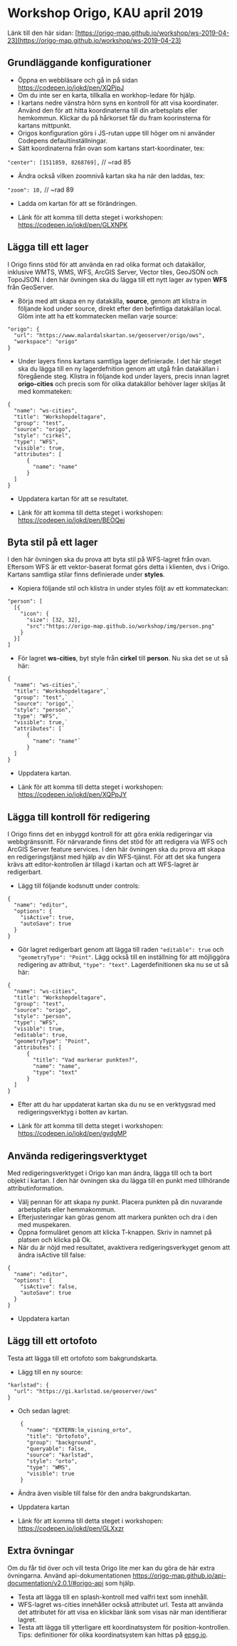 # Workshop Origo, KAU april 2019

Länk till den här sidan: [https://origo-map.github.io/workshop/ws-2019-04-23](https://origo-map.github.io/workshop/ws-2019-04-23)

## Grundläggande konfigurationer

- Öppna en webbläsare och gå in på sidan <https://codepen.io/jokd/pen/XQPjpJ>
- Om du inte ser en karta, tillkalla en workhop-ledare för hjälp.
- I kartans nedre vänstra hörn syns en kontroll för att visa koordinater. Använd den för att hitta koordinaterna till din arbetsplats eller hemkommun. Klickar du på hårkorset får du fram koorinsterna för kartans mittpunkt.
- Origos konfiguration görs i JS-rutan uppe till höger om ni använder Codepens defaultinställningar.
- Sätt koordinaterna från ovan som kartans start-koordinater, tex:

`"center": [1511859, 8268769],` // ~rad 85

- Ändra också vilken zoomnivå kartan ska ha när den laddas, tex:

`"zoom": 10,` // ~rad 89

- Ladda om kartan för att se förändringen.

- Länk för att komma till detta steget i workshopen: <https://codepen.io/jokd/pen/GLXNPK>

## Lägga till ett lager

I Origo finns stöd för att använda en rad olika format och datakällor, inklusive WMTS, WMS, WFS, ArcGIS Server, Vector tiles, GeoJSON och TopoJSON. I den här övningen ska du lägga till ett nytt lager av typen **WFS** från GeoServer.

- Börja med att skapa en ny datakälla, **source**, genom att klistra in följande kod under source, direkt efter den befintliga datakällan local. Glöm inte att ha ett kommatecken mellan varje source:

```
"origo": {
  "url": "https://www.malardalskartan.se/geoserver/origo/ows",
  "workspace": "origo"
}
```

- Under layers finns kartans samtliga lager definierade. I det här steget ska du lägga till en ny lagerdefnition genom att utgå från datakällan i föregående steg. Klistra in följande kod under layers, precis innan lagret **origo-cities** och precis som för olika datakällor behöver lager skiljas åt med kommateken:

```
{
  "name": "ws-cities",
  "title": "Workshopdeltagare",
  "group": "test",
  "source": "origo",
  "style": "cirkel",
  "type": "WFS",
  "visible": true,
  "attributes": [
      {
        "name": "name"
      }
  ]
}
```

- Uppdatera kartan för att se resultatet.

- Länk för att komma till detta steget i workshopen: <https://codepen.io/jokd/pen/BEOQej>

## Byta stil på ett lager

I den här övningen ska du prova att byta stil på WFS-lagret från ovan. Eftersom WFS är ett vektor-baserat format görs detta i klienten, dvs i Origo. Kartans samtliga stilar finns definierade under **styles**.

- Kopiera följande stil och klistra in under styles följt av ett kommateckan:

```
"person": [
  [{
    "icon": {
      "size": [32, 32],
      "src":"https://origo-map.github.io/workshop/img/person.png"
    }
  }]
]
```

- För lagret **ws-cities**, byt style från **cirkel** till **person**. Nu ska det se ut så här:

```
{
  "name": "ws-cities",`
  "title": "Workshopdeltagare",`
  "group": "test",`
  "source": "origo",`
  "style": "person",`
  "type": "WFS",`
  "visible": true,`
  "attributes": [`
      {
        "name": "name"`
      }
  ]
}
```

- Uppdatera kartan.

- Länk för att komma till detta steget i workshopen: <https://codepen.io/jokd/pen/XQPpJY>

## Lägga till kontroll för redigering

I Origo finns det en inbyggd kontroll för att göra enkla redigeringar via webbgränssnitt. För närvarande finns det stöd för att redigera via WFS och ArcGIS Server feature services. I den här övningen ska du prova att skapa en redigeringstjänst med hjälp av din WFS-tjänst. För att det ska fungera krävs att editor-kontrollen är tillagd i kartan och att WFS-lagret är redigerbart.

- Lägg till följande kodsnutt under controls:

```
{
  "name": "editor",
  "options": {
    "isActive": true,
    "autoSave": true
  }
}
```

- Gör lagret redigerbart genom att lägga till raden `"editable": true` och `"geometryType": "Point"`. Lägg också till en inställning för att möjliggöra redigering av attribut, `"type": "text"`. Lagerdefinitionen ska nu se ut så här:

```
{
  "name": "ws-cities",
  "title": "Workshopdeltagare",
  "group": "test",
  "source": "origo",
  "style": "person",
  "type": "WFS",
  "visible": true,
  "editable": true,
  "geometryType": "Point",  
  "attributes": [
      {
        "title": "Vad markerar punkten?",
        "name": "name",
        "type": "text"
      }
  ]
}
```

* Efter att du har uppdaterat kartan ska du nu se en verktygsrad med redigeringsverktyg i botten av kartan.

- Länk för att komma till detta steget i workshopen: <https://codepen.io/jokd/pen/gydgMP>

## Använda redigeringsverktyget

Med redigeringsverktyget i Origo kan man ändra, lägga till och ta bort objekt i kartan. I den här övningen ska du lägga till en punkt med tillhörande attributinformation.

- Välj pennan för att skapa ny punkt. Placera punkten på din nuvarande arbetsplats eller hemmakommun.
- Efterjusteringar kan göras genom att markera punkten och dra i den med muspekaren.
- Öppna formuläret genom att klicka T-knappen. Skriv in namnet på platsen och klicka på Ok.
- När du är nöjd med resultatet, avaktivera redigeringsverkyget genom att ändra isActive till false:

```
{
  "name": "editor",
  "options": {
    "isActive": false,
    "autoSave": true
  }
}
```

- Uppdatera kartan

## Lägg till ett ortofoto

Testa att lägga till ett ortofoto som bakgrundskarta. 

- Lägg till en ny source:

```
"karlstad": {
  "url": "https://gi.karlstad.se/geoserver/ows"
}
```

- Och sedan lagret:

```
    {
      "name": "EXTERN:lm_visning_orto",
      "title": "Ortofoto",
      "group": "background",
      "queryable": false,
      "source": "karlstad",
      "style": "orto",
      "type": "WMS",
      "visible": true
    }
```

- Ändra även visible till false för den andra bakgrundskartan.

- Uppdatera kartan

- Länk för att komma till detta steget i workshopen: <https://codepen.io/jokd/pen/GLXxzr>

## Extra övningar
Om du får tid över och vill testa Origo lite mer kan du göra de här extra övningarna. Använd api-dokumentationen <https://origo-map.github.io/api-documentation/v2.0.1/#origo-api> som hjälp.

* Testa att lägga till en splash-kontroll med valfri text som innehåll.
* WFS-lagret ws-cities innehåller också attributet url. Testa att använda det attributet för att visa en klickbar länk som visas när man identifierar lagret.
* Testa att lägga till ytterligare ett koordinatsystem för position-kontrollen. Tips: definitioner för olika koordinatsystem kan hittas på [epsg.io](http://epsg.io/).
